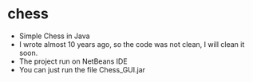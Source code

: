 # chess
- Simple Chess in Java
- I wrote almost 10 years ago, so the code was not clean, I will clean it soon.
- The project run on NetBeans IDE
- You can just run the file Chess_GUI.jar
